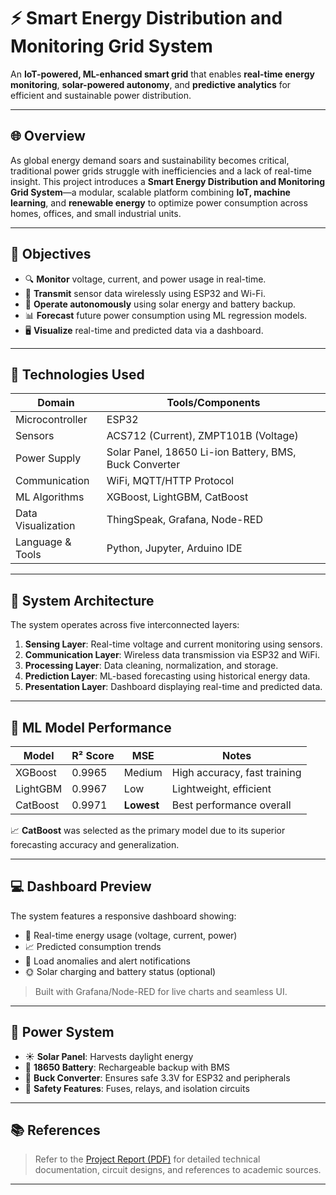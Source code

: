 # ⚡ Smart Energy Distribution and Monitoring Grid System

An **IoT-powered, ML-enhanced smart grid** that enables **real-time energy monitoring**, **solar-powered autonomy**, and **predictive analytics** for efficient and sustainable power distribution.

---

## 🌐 Overview

As global energy demand soars and sustainability becomes critical, traditional power grids struggle with inefficiencies and a lack of real-time insight. This project introduces a **Smart Energy Distribution and Monitoring Grid System**—a modular, scalable platform combining **IoT, machine learning**, and **renewable energy** to optimize power consumption across homes, offices, and small industrial units.

---

## 🎯 Objectives

- 🔍 **Monitor** voltage, current, and power usage in real-time.
- 📡 **Transmit** sensor data wirelessly using ESP32 and Wi-Fi.
- 🔋 **Operate autonomously** using solar energy and battery backup.
- 📊 **Forecast** future power consumption using ML regression models.
- 🖥️ **Visualize** real-time and predicted data via a dashboard.

---

## 🧰 Technologies Used

| Domain              | Tools/Components                                 |
|---------------------|--------------------------------------------------|
| Microcontroller     | ESP32                                            |
| Sensors             | ACS712 (Current), ZMPT101B (Voltage)            |
| Power Supply        | Solar Panel, 18650 Li-ion Battery, BMS, Buck Converter |
| Communication       | WiFi, MQTT/HTTP Protocol                        |
| ML Algorithms       | XGBoost, LightGBM, CatBoost                     |
| Data Visualization  | ThingSpeak, Grafana, Node-RED                   |
| Language & Tools    | Python, Jupyter, Arduino IDE                    |

---

## 📐 System Architecture

The system operates across five interconnected layers:

1. **Sensing Layer**: Real-time voltage and current monitoring using sensors.
2. **Communication Layer**: Wireless data transmission via ESP32 and WiFi.
3. **Processing Layer**: Data cleaning, normalization, and storage.
4. **Prediction Layer**: ML-based forecasting using historical energy data.
5. **Presentation Layer**: Dashboard displaying real-time and predicted data.

---

## 🧪 ML Model Performance

| Model     | R² Score | MSE            | Notes                        |
|-----------|----------|----------------|------------------------------|
| XGBoost   | 0.9965   | Medium         | High accuracy, fast training |
| LightGBM  | 0.9967   | Low            | Lightweight, efficient       |
| CatBoost  | 0.9971   | **Lowest**     | Best performance overall     |

📈 **CatBoost** was selected as the primary model due to its superior forecasting accuracy and generalization.

---

## 💻 Dashboard Preview

The system features a responsive dashboard showing:

- 🔌 Real-time energy usage (voltage, current, power)
- 📈 Predicted consumption trends
- 🚨 Load anomalies and alert notifications
- 🌞 Solar charging and battery status (optional)

> Built with Grafana/Node-RED for live charts and seamless UI.

---

## 🔋 Power System

- ☀️ **Solar Panel**: Harvests daylight energy
- 🔋 **18650 Battery**: Rechargeable backup with BMS
- 🔌 **Buck Converter**: Ensures safe 3.3V for ESP32 and peripherals
- 🧯 **Safety Features**: Fuses, relays, and isolation circuits

---

## 📚 References

> Refer to the [Project Report (PDF)](https://github.com/BSRohit20/Smart-Energy-Distribution-and-Monitoring-Grid-System/blob/main/Smart%20Energy%20Distribution%20and%20Monitoring%20Grid%20System/Smart%20Energy%20Distribution%20and%20Monitoring%20Grid%20System.pdf) for detailed technical documentation, circuit designs, and references to academic sources.

---
